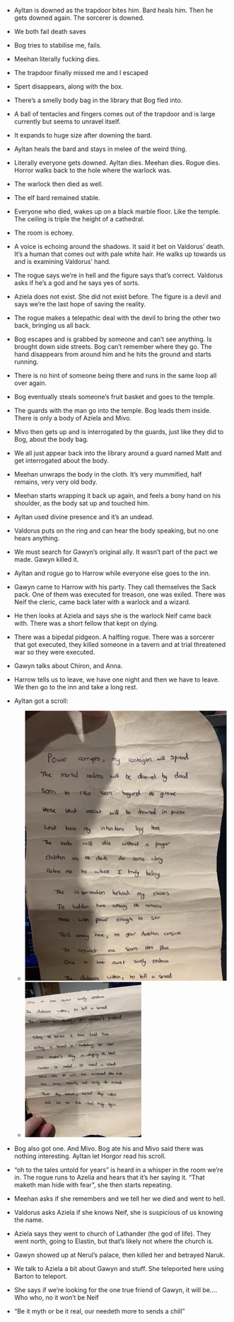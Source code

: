 - Ayltan is downed as the trapdoor bites him. Bard heals him. Then he gets downed again. The sorcerer is downed. 
- We both fail death saves
- Bog tries to stabilise me, fails. 
- Meehan literally fucking dies. 
- The trapdoor finally missed me and I escaped
- Spert disappears, along with the box. 
- There’s a smelly body bag in the library that Bog fled into. 
- A ball of tentacles and fingers comes out of the trapdoor and is large currently but seems to unravel itself. 
- It expands to huge size after downing the bard. 
- Ayltan heals the bard and stays in melee of the weird thing. 
- Literally everyone gets downed. Ayltan dies. Meehan dies. Rogue dies. Horror walks back to the hole where the warlock was. 
- The warlock then died as well. 
- The elf bard remained stable. 
- Everyone who died, wakes up on a black marble floor. Like the temple. The ceiling is triple the height of a cathedral.
- The room is echoey. 
- A voice is echoing around the shadows. It said it bet on Valdorus’ death. It’s a human that comes out with pale white hair. He walks up towards us and is examining Valdorus’ hand.
- The rogue says we’re in hell and the figure says that’s correct. Valdorus asks if he’s a god and he says yes of sorts.
- Aziela does not exist. She did not exist before. The figure is a devil and says we’re the last hope of saving the reality. 
- The rogue makes a telepathic deal with the devil to bring the other two back, bringing us all back. 
- Bog escapes and is grabbed by someone and can’t see anything. Is brought down side streets. Bog can’t remember where they go. The hand disappears from around him and he hits the ground and starts running. 
- There is no hint of someone being there and runs in the same loop all over again.
- Bog eventually steals someone’s fruit basket and goes to the temple. 
- The guards with the man go into the temple. Bog leads them inside. There is only a body of Aziela and Mivo.
- Mivo then gets up and is interrogated by the guards, just like they did to Bog, about the body bag. 
- We all just appear back into the library around a guard named Matt and get interrogated about the body. 
- Meehan unwraps the body in the cloth. It’s very mummified, half remains, very very old body. 
- Meehan starts wrapping it back up again, and feels a bony hand on his shoulder, as the body sat up and touched him. 
- Ayltan used divine presence and it’s an undead. 
- Valdorus puts on the ring and can hear the body speaking, but no one hears anything. 
- We must search for Gawyn’s original ally. It wasn’t part of the pact we made. Gawyn killed it. 
- Ayltan and rogue go to Harrow while everyone else goes to the inn. 
- Gawyn came to Harrow with his party. They call themselves the Sack pack. One of them was executed for treason, one was exiled. There was Neif the cleric, came back later with a warlock and a wizard. 
- He then looks at Aziela and says she is the warlock Neif came back with. There was a short fellow that kept on dying. 
- There was a bipedal pidgeon. A halfling rogue. There was a sorcerer that got executed, they killed someone in a tavern and at trial threatened war so they were executed. 
- Gawyn talks about Chiron, and Anna. 
- Harrow tells us to leave, we have one night and then we have to leave. We then go to the inn and take a long rest. 
- Ayltan got a scroll:
  - ![](images/S4I1.png)
  - ![](images/S4I2.png)

- Bog also got one. And Mivo. Bog ate his and Mivo said there was nothing interesting. Ayltan let Horgor read his scroll. 
- “oh to the tales untold for years”  is heard in a whisper in the room we’re in. The rogue runs to Azelia and hears that it’s her saying it. “That maketh man hide with fear”, she then starts repeating. 
- Meehan asks if she remembers and we tell her we died and went to hell. 
- Valdorus asks Aziela if she knows Neif, she is suspicious of us knowing the name. 
- Aziela says they went to church of Lathander (the god of life). They went north, going to Elastin, but that’s likely not where the church is. 
- Gawyn showed up at Nerul’s palace, then killed her and betrayed Naruk. 
- We talk to Aziela a bit about Gawyn and stuff. She teleported here using Barton to teleport. 
- She says if we’re looking for the one true friend of Gawyn, it will be…. Who who, no it won’t be Neif
- “Be it myth or be it real, our needeth more to sends a chill”
